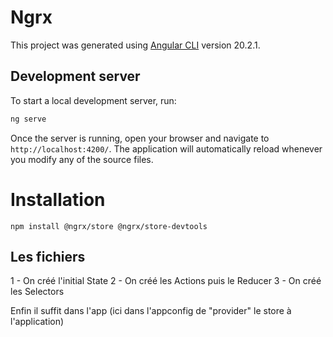 # Ngrx

This project was generated using [Angular CLI](https://github.com/angular/angular-cli) version 20.2.1.

## Development server

To start a local development server, run:

```bash
ng serve
```

Once the server is running, open your browser and navigate to `http://localhost:4200/`. The application will automatically reload whenever you modify any of the source files.

# Installation

```
npm install @ngrx/store @ngrx/store-devtools
```

## Les fichiers
1 - On créé l'initial State
2 - On créé les Actions puis le Reducer
3 - On créé les Selectors

Enfin il suffit dans l'app (ici dans l'appconfig de "provider" le store à l'application)